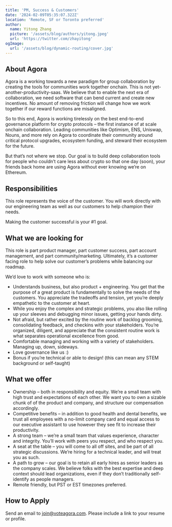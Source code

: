 ```yaml
---
title: 'PM, Success & Customers'
date: '2024-02-09T05:35:07.322Z'
location: 'Remote, SF or Toronto preferred'
author:
  name: Yitong Zhang
  picture: '/assets/blog/authors/yitong.jpeg'
  url: 'https://twitter.com/zhayitong'
ogImage:
  url: '/assets/blog/dynamic-routing/cover.jpg'
---
```

## About Agora

Agora is a working towards a new paradigm for group collaboration by creating the tools for communities work together onchain. This is not yet-another-productivity-saas. We believe that to enable the next era of collaboration, we need software that can bend current and create new incentives. No amount of removing friction will change how we work together if our reward functions are misaligned.

So to this end, Agora is working tirelessly on the best end-to-end governance platform for crypto protocols – the first instance of at scale onchain collaboration. Leading communities like Optimism, ENS, Uniswap, Nouns, and more rely on Agora to coordinate their community around critical protocol upgrades, ecosystem funding, and steward their ecosystem for the future.

But that’s not where we stop. Our goal is to build deep collaboration tools for people who couldn’t care less about crypto so that one day (soon), your friends back home are using Agora without ever knowing we’re on Ethereum.

## Responsibilities

This role represents the voice of the customer. You will work directly with our engineering team as well as our customers to help champion their needs. 

Making the customer successful is your #1 goal.

## What we are looking for

This role is part product manager, part customer success, part account management, and part community/marketing. Ultimately, it’s a customer facing role to help solve our customer’s problems while balancing our roadmap.

We’d love to work with someone who is:

- Understands business, but also product + engineering. You get that the purpose of a great product is fundamentally to solve the needs of the customers. You appreciate the tradeoffs and tension, yet you’re deeply empathetic to the customer at heart.
- While you enjoy the complex and strategic problems, you also like rolling up your sleeves and debugging minor issues, getting your hands dirty.
- Not afraid, but rather excited by the routine work of backlog grooming, consolidating feedback, and checkins with your stakeholders. You’re organized, diligent, and appreciate that the consistent routine work is what separates operational excellence from good.
- Comfortable managing and working with a variety of stakeholders. Managing up, down, sideways.
- Love governance like us :)
- Bonus if you’re technical or able to design! (this can mean any STEM background or self-taught)

## What we offer

- Ownership – both in responsibility and equity. We’re a small team with high trust and expectations of each other. We want you to own a sizable chunk of of the product and company, and structure our compensation accordingly.
- Competitive benefits – in addition to good health and dental benefits, we trust all employees with a no-limit company card and equal access to our executive assistant to use however they see fit to increase their productivity.
- A strong team – we’re a small team that values experience, character and integrity. You’ll work with peers you respect, and who respect you.
- A seat at the table – you will come to all off sites, and be part of all strategic discussions. We’re hiring for a technical leader, and will treat you as such.
- A path to grow – our goal is to retain all early hires as senior leaders as the company scales. We believe folks with the best expertise and deep context should lead organizations, even if they don’t traditionally self-identify as people managers.
- Remote friendly, but PST or EST timezones preferred.

## How to Apply

Send an email to join@voteagora.com. Please include a link to your resume or profile.